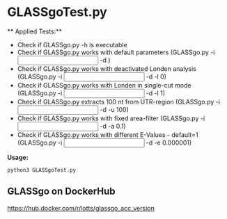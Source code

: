 # GLASSgoTest.py

** Applied Tests:**
- Check if GLASSgo.py -h is executable
- Check if GLASSgo.py works with default parameters (GLASSgo.py -i <INPUT> -d <DB>)
- Check if GLASSgo.py works with deactivated Londen analysis (GLASSgo.py -i <INPUT> -d <DB> -l 0)
- Check if GLASSgo.py works with Londen in single-cut mode (GLASSgo.py -i <INPUT> -d <DB> -l 1)
- Check if GLASSgo.py extracts 100 nt from UTR-region  (GLASSgo.py -i <INPUT> -d <DB> -u 100)
- Check if GLASSgo.py works with fixed area-filter  (GLASSgo.py -i <INPUT> -d <DB> -a 0.1)
- Check if GLASSgo.py works with different E-Values - default=1  (GLASSgo.py -i <INPUT> -d <DB> -e 0.000001)

**Usage:**
```text
python3 GLASSgoTest.py
```

GLASSgo on DockerHub
-------
https://hub.docker.com/r/lotts/glassgo_acc_version
